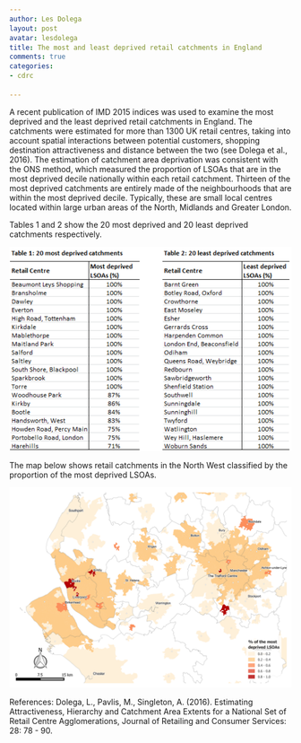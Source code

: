 ```yaml
---
author: Les Dolega
layout: post
avatar: lesdolega
title: The most and least deprived retail catchments in England
comments: true
categories:
- cdrc

---
```

A recent publication of IMD 2015 indices was used to examine the most deprived and the least deprived retail catchments in England. The catchments were estimated for more than 1300 UK retail centres, taking into account spatial interactions between potential customers, shopping destination attractiveness and distance between the two (see Dolega et al., 2016). The estimation of catchment area deprivation  was consistent with the ONS method, which measured the proportion of LSOAs that are in the most deprived decile nationally within each retail catchment. Thirteen of the most deprived catchments are entirely made of the neighbourhoods that are within the most deprived decile. Typically, these are small local centres located within large urban areas of the North, Midlands and Greater London.


Tables 1 and 2 show the 20 most deprived and 20 least deprived catchments respectively. 

![Tables.png](/public/images/Tables.png)  

The map below shows retail catchments in the North West classified by the proportion of the most deprived LSOAs.  

![Most_Deprived_catchments](/public/images/Most_Deprived_catchments.png) 


References:
Dolega, L., Pavlis, M., Singleton, A. (2016).  Estimating Attractiveness, Hierarchy and Catchment Area Extents for a National Set of Retail Centre Agglomerations, Journal of Retailing and Consumer Services: 28: 78 - 90.
